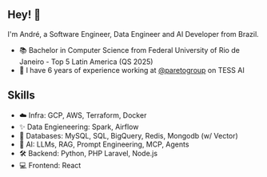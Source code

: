 ## Hey! 👋
I'm André, a Software Engineer, Data Engineer and AI Developer from Brazil.

- 📚 Bachelor in Computer Science from Federal University of Rio de Janeiro - Top 5 Latin America (QS 2025)
- 👥 I have 6 years of experience working at [@paretogroup](https://github.com/paretogroup) on TESS AI

## Skills
- ☁️ Infra: GCP, AWS, Terraform, Docker
- ✨ Data Engieneering: Spark, Airflow
- 🎲 Databases: MySQL, SQL, BigQuery, Redis, Mongodb (w/ Vector)
- 🧠 AI: LLMs, RAG, Prompt Engineering, MCP, Agents
- 🛠️ Backend: Python, PHP Laravel, Node.js
- 💻 Frontend: React

